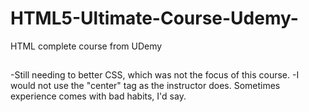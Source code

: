 # HTML5-Ultimate-Course-Udemy-
HTML complete course from UDemy

##
-Still needing to better CSS, which was not the focus of this course.
-I would not use the "center" tag as the instructor does. Sometimes experience comes with bad habits, I'd say.
